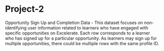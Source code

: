 # Project-2
Opportunity Sign Up and Completion Data - This dataset focuses on non-identifying user information related to learners who have engaged with specific opportunities on Excelerate.
Each row corresponds to a learner who has signed up for a particular opportunity.
As learners may sign up for multiple opportunities, there could be multiple rows with the same profile ID.
